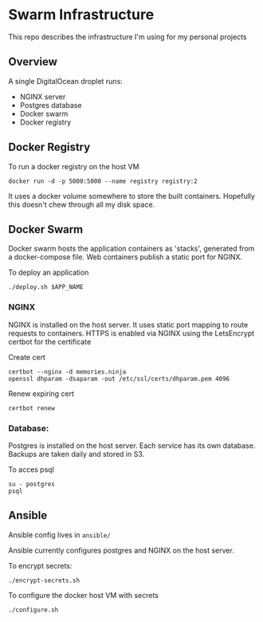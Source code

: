 # Swarm Infrastructure

This repo describes the infrastructure I'm using for my personal projects

## Overview

A single DigitalOcean droplet runs:

- NGINX server
- Postgres database
- Docker swarm
- Docker registry

## Docker Registry

To run a docker registry on the host VM

	docker run -d -p 5000:5000 --name registry registry:2

It uses a docker volume somewhere to store the built containers. Hopefully this doesn't chew through all my disk space.

## Docker Swarm

Docker swarm hosts the application containers as 'stacks', generated from a docker-compose file. Web containers publish a static port for NGINX.

To deploy an application

	./deploy.sh $APP_NAME

### NGINX

NGINX is installed on the host server. It uses static port mapping to route requests to containers.
HTTPS is enabled via NGINX using the LetsEncrypt certbot for the certificate

Create cert

    certbot --nginx -d memories.ninja
    openssl dhparam -dsaparam -out /etc/ssl/certs/dhparam.pem 4096

Renew expiring cert

    certbot renew

### Database:

Postgres is installed on the host server. Each service has its own database. Backups are taken daily and stored in S3.

To acces psql

	su - postgres
	psql


## Ansible

Ansible config lives in `ansible/`

Ansible currently configures postgres and NGINX on the host server.

To encrypt secrets:

	./encrypt-secrets.sh

To configure the docker host VM with secrets

    ./configure.sh
